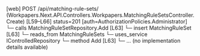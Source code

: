 [web] POST /api/matching-rule-sets/  (Workpapers.Next.API.Controllers.Workpapers.MatchingRuleSetsController.Create)  [L59–L66] status=201 [auth=AuthorizationPolicies.Administrator]
  └─ calls MatchingRuleSetRepository.Add [L63]
  └─ insert MatchingRuleSet [L63]
    └─ reads_from MatchingRuleSets
  └─ uses_service IControlledRepository<MatchingRuleSet>
    └─ method Add [L63]
      └─ ... (no implementation details available)

